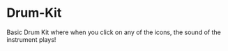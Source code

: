# Drum-Kit
Basic Drum Kit where when you click on any of the icons, the sound of the instrument plays!
